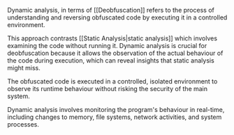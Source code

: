 Dynamic analysis, in terms of [[Deobfuscation]] refers to the process of understanding and reversing obfuscated code by executing it in a controlled environment.

This approach contrasts [[Static Analysis|static analysis]] which involves examining the code without running it. Dynamic analysis is crucial for deobfuscation because it allows the observation of the actual behaviour of the code during execution, which can reveal insights that static analysis might miss.

The obfuscated code is executed in a controlled, isolated environment to observe its runtime behaviour without risking the security of the main system.

Dynamic analysis involves monitoring the program's behaviour in real-time, including changes to memory, file systems, network activities, and system processes.
